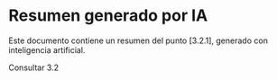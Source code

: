 # Resumen generado por IA

Este documento contiene un resumen del punto [3.2.1], generado con inteligencia artificial.

Consultar 3.2

